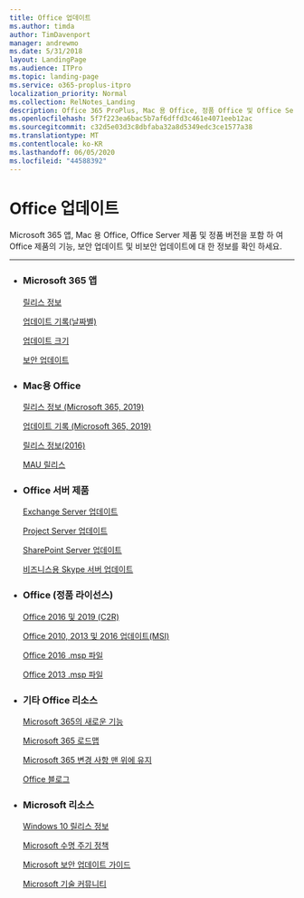 ```yaml
---
title: Office 업데이트
ms.author: timda
author: TimDavenport
manager: andrewmo
ms.date: 5/31/2018
layout: LandingPage
ms.audience: ITPro
ms.topic: landing-page
ms.service: o365-proplus-itpro
localization_priority: Normal
ms.collection: RelNotes_Landing
description: Office 365 ProPlus, Mac 용 Office, 정품 Office 및 Office Server 제품용 Office 릴리스 콘텐츠에 대 한 링크를 IT 전문가에 게 제공 합니다.
ms.openlocfilehash: 5f7f223ea6bac5b7af6dffd3c461e4071eeb12ac
ms.sourcegitcommit: c32d5e03d3c8dbfaba32a8d5349edc3ce1577a38
ms.translationtype: MT
ms.contentlocale: ko-KR
ms.lasthandoff: 06/05/2020
ms.locfileid: "44588392"
---
```

# <a name="office-updates"></a>Office 업데이트

  
Microsoft 365 앱, Mac 용 Office, Office Server 제품 및 정품 버전을 포함 하 여 Office 제품의 기능, 보안 업데이트 및 비보안 업데이트에 대 한 정보를 확인 하세요.
  

---

<ul class="panelContent cardsW">
    <li>
        <div class="cardSize">
            <div class="cardPadding">
                <div class="card">
                    <div class="cardText">
                        <h3>Microsoft 365 앱</h3>
                        <p><a href="release-notes-microsoft365-apps.md">릴리스 정보</a></p>
                        <p><a href="update-history-microsoft365-apps-by-date.md">업데이트 기록(날짜별)</a></p>
                        <p><a href="download-sizes-microsoft365-apps-updates.md">업데이트 크기</a></p>
                        <p><a href="microsoft365-apps-security-updates.md">보안 업데이트</a></p>
                    </div>
                </div>
            </div>
        </div>
    </li>
    <li>
        <div class="cardSize">
            <div class="cardPadding">
                <div class="card">
                    <div class="cardText">
                        <h3>Mac용 Office</h3>
                        <p><a href="release-notes-office-for-mac.md">릴리스 정보 (Microsoft 365, 2019)</a></p>
                        <p><a href="update-history-office-for-mac.md">업데이트 기록 (Microsoft 365, 2019)</a></p>
                        <p><a href="release-notes-office-2016-mac.md">릴리스 정보(2016)</a></p>
                        <p><a href="release-history-microsoft-autoupdate.md">MAU 릴리스</a></p>
                     </div>
                </div>
            </div>
        </div>
    </li>
    <li>
        <div class="cardSize">
            <div class="cardPadding">
                <div class="card">
                    <div class="cardText">
                        <h3>Office 서버 제품</h3>
                        <p><a href="https://docs.microsoft.com/Exchange/new-features/build-numbers-and-release-dates">Exchange Server 업데이트</a></p>
                        <p><a href="project-server-updates.md">Project Server 업데이트</a></p>
                        <p><a href="sharepoint-updates.md">SharePoint Server 업데이트</a></p>
                        <p><a href="https://docs.microsoft.com/SkypeForBusiness/sfb-server-updates">비즈니스용 Skype 서버 업데이트</a></p>
               </div>
                </div>
            </div>
        </div> 
    </li>
</ul>  


<ul class="panelContent cardsW">
    <li>
        <div class="cardSize">
            <div class="cardPadding">
                <div class="card">
                    <div class="cardText">
                        <h3>Office (정품 라이선스)</h3>
                            <p><a href="update-history-office-2019.md">Office 2016 및 2019 (C2R)</a></p>
                            <p><a href="office-updates-msi.md">Office 2010, 2013 및 2016 업데이트(MSI)</a></p>
                            <p><a href="msp-files-office-2016.md">Office 2016 .msp 파일</a></p>
                            <p><a href="msp-files-office-2013.md">Office 2013 .msp 파일</a></p>
                    </div>
                </div>
            </div>
        </div>
    </li>
    <li>
        <div class="cardSize">
            <div class="cardPadding">
                <div class="card">
                    <div class="cardText">
                        <h3>기타 Office 리소스</h3>
                            <p><a href="https://support.office.com/article/95c8d81d-08ba-42c1-914f-bca4603e1426">Microsoft 365의 새로운 기능</a></p>
                            <p><a href="https://www.microsoft.com/microsoft-365/roadmap?rtc=2&filters=O365">Microsoft 365 로드맵</a></p>
                            <p><a href="https://support.office.com/article/719f4904-cbdd-4889-a0cf-fbd7837dfecd">Microsoft 365 변경 사항 맨 위에 유지</a></p>
                            <p><a href="https://www.microsoft.com/microsoft-365/blog/office/">Office 블로그</a></p>
                    </div>
                </div>
            </div>
        </div>
    </li>
    <li>
        <div class="cardSize">
            <div class="cardPadding">
                <div class="card">
                    <div class="cardText">
                        <h3>Microsoft 리소스</h3>
                            <p><a href="https://www.microsoft.com/itpro/windows-10/release-information">Windows 10 릴리스 정보</a></p>
                            <p><a href="https://support.microsoft.com/lifecycle">Microsoft 수명 주기 정책</a></p>
                            <p><a href="https://portal.msrc.microsoft.com/">Microsoft 보안 업데이트 가이드</a></p>
                            <p><a href="https://techcommunity.microsoft.com/">Microsoft 기술 커뮤니티</a></p>
                    </div>
                </div>
            </div>
        </div>
    </li>
</ul>  
